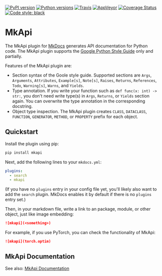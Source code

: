 [![PyPI version][pypi-image]][pypi-link]
[![Python versions][pyversions-image]][pyversions-link]
[![Travis][travis-image]][travis-link]
[![AppVeyor][appveyor-image]][appveyor-link]
[![Coverage Status][coveralls-image]][coveralls-link]
[![Code style: black][black-image]][black-link]

# MkApi

The MkApi plugin for [MkDocs](https://www.mkdocs.org/) generates API documentation for Python code. The MkApi plugin supports the [Google Python Style Guide](http://google.github.io/styleguide/pyguide.html#38-comments-and-docstrings) only and partially.

Features of the MkApi plugin are:

* Section syntax of the Goole style guide. Supported sections are `Args`, `Arguments`, `Attributes`, `Example[s]`, `Note[s]`, `Raises`, `Returns`, `References`, `Todo`, `Warning[s]`, `Warns`, and `Yields`.
* Type annotation. If you write your function such as `def func(x: int) -> str:`, you don't need write type(s) in `Args`, `Returns`, or `Yields` section again. You can overwrite the type annotation in the corresponding docstring.
* Object type inspection. The MkApi plugin creates `CLASS`, `DATACLASS`, `FUNCTION`, `GENERATOR`, `METHOD`, or `PROPERTY` prefix for each object.

## Quickstart

Install the plugin using pip:

```bash
pip install mkapi
```

Next, add the following lines to your `mkdocs.yml`:

```yml
plugins:
  - search
  - mkapi
```

(If you have no `plugins` entry in your config file yet, you'll likely also want to add the `search` plugin. MkDocs enables it by default if there is no `plugins` entry set.)

Then, in your markdown file, write a link to an package, module, or other object, just like image embedding:

```markdown
![mkapi](<something>)
```

For example, if you use PyTorch, you can check the functionality of MkApi:

```markdown
![mkapi](torch.optim)
```

## MkApi Documentation

See also: [MkApi Documentation](https://mkapi.daizutabi.net)


[pypi-image]: https://badge.fury.io/py/mkapi.svg
[pypi-link]: https://pypi.org/project/mkapi
[travis-image]: https://travis-ci.org/daizutabi/mkapi.svg?branch=master
[travis-link]: https://travis-ci.org/daizutabi/mkapi
[appveyor-image]: https://ci.appveyor.com/api/projects/status/ys2ic8n4j7r5j4bg/branch/master?svg=true
[appveyor-link]: https://ci.appveyor.com/project/daizutabi/mkapi
[coveralls-image]: https://coveralls.io/repos/github/daizutabi/mkapi/badge.svg?branch=master
[coveralls-link]: https://coveralls.io/github/daizutabi/mkapi?branch=master
[black-image]: https://img.shields.io/badge/code%20style-black-000000.svg
[black-link]: https://github.com/ambv/black
[pyversions-image]: https://img.shields.io/pypi/pyversions/mkapi.svg
[pyversions-link]: https://pypi.org/project/mkapi

